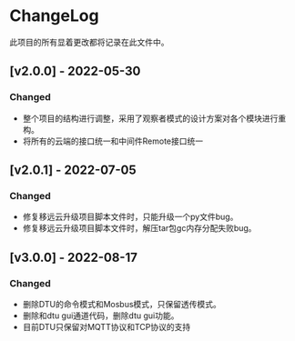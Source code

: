 # ChangeLog

此项目的所有显着更改都将记录在此文件中。


## [v2.0.0] - 2022-05-30

### Changed

- 整个项目的结构进行调整，采用了观察者模式的设计方案对各个模块进行重构。
- 将所有的云端的接口统一和中间件Remote接口统一

## [v2.0.1] - 2022-07-05

### Changed

- 修复移远云升级项目脚本文件时，只能升级一个py文件bug。
- 修复移远云升级项目脚本文件时，解压tar包gc内存分配失败bug。
  
## [v3.0.0] - 2022-08-17

### Changed

- 删除DTU的命令模式和Mosbus模式，只保留透传模式。
- 删除和dtu gui通道代码，删除dtu gui功能。
- 目前DTU只保留对MQTT协议和TCP协议的支持

